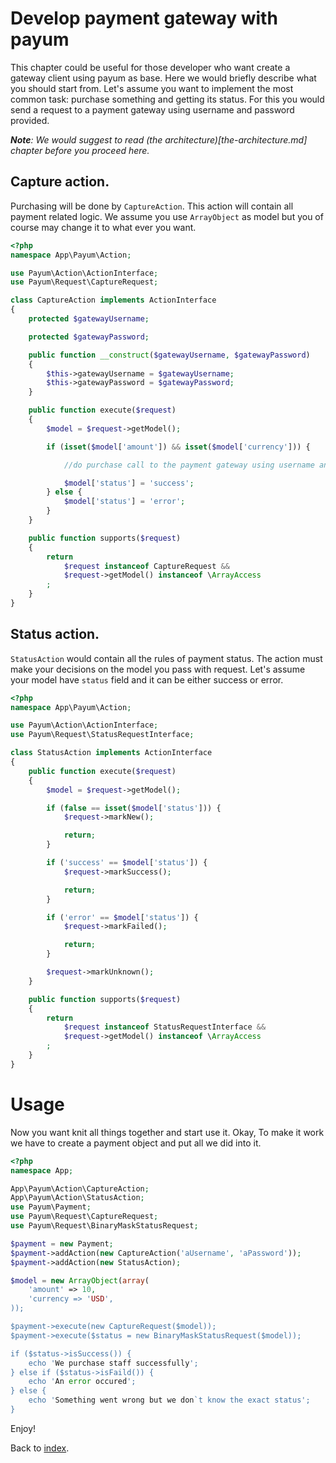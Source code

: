 # Develop payment gateway with payum

This chapter could be useful for those developer who want create a gateway client using payum as base.
Here we would briefly describe what you should start from.
Let's assume you want to implement the most common task: purchase something and getting its status.
For this you would send a request to a payment gateway using username and password provided.

_**Note**: We would suggest to read (the architecture)[the-architecture.md] chapter before you proceed here._

## Capture action.

Purchasing will be done by `CaptureAction`. This action will contain all payment related logic.
We assume you use `ArrayObject` as model but you of course may change it to what ever you want.

```php
<?php
namespace App\Payum\Action;

use Payum\Action\ActionInterface;
use Payum\Request\CaptureRequest;

class CaptureAction implements ActionInterface
{
    protected $gatewayUsername;

    protected $gatewayPassword;

    public function __construct($gatewayUsername, $gatewayPassword)
    {
        $this->gatewayUsername = $gatewayUsername;
        $this->gatewayPassword = $gatewayPassword;
    }

    public function execute($request)
    {
        $model = $request->getModel();

        if (isset($model['amount']) && isset($model['currency'])) {

            //do purchase call to the payment gateway using username and password.

            $model['status'] = 'success';
        } else {
            $model['status'] = 'error';
        }
    }

    public function supports($request)
    {
        return
            $request instanceof CaptureRequest &&
            $request->getModel() instanceof \ArrayAccess
        ;
    }
}
```

## Status action.

`StatusAction` would contain all the rules of payment status.
The action must make your decisions on the model you pass with request.
Let's assume your model have `status` field and it can be either success or error.

```php
<?php
namespace App\Payum\Action;

use Payum\Action\ActionInterface;
use Payum\Request\StatusRequestInterface;

class StatusAction implements ActionInterface
{
    public function execute($request)
    {
        $model = $request->getModel();

        if (false == isset($model['status'])) {
            $request->markNew();

            return;
        }

        if ('success' == $model['status']) {
            $request->markSuccess();

            return;
        }

        if ('error' == $model['status']) {
            $request->markFailed();

            return;
        }

        $request->markUnknown();
    }

    public function supports($request)
    {
        return
            $request instanceof StatusRequestInterface &&
            $request->getModel() instanceof \ArrayAccess
        ;
    }
}
```

# Usage

Now you want knit all things together and start use it. Okay,
To make it work we have to create a payment object and put all we did into it.

```php
<?php
namespace App;

App\Payum\Action\CaptureAction;
App\Payum\Action\StatusAction;
use Payum\Payment;
use Payum\Request\CaptureRequest;
use Payum\Request\BinaryMaskStatusRequest;

$payment = new Payment;
$payment->addAction(new CaptureAction('aUsername', 'aPassword'));
$payment->addAction(new StatusAction);

$model = new ArrayObject(array(
    'amount' => 10,
    'currency => 'USD',
));

$payment->execute(new CaptureRequest($model));
$payment->execute($status = new BinaryMaskStatusRequest($model));

if ($status->isSuccess()) {
    echo 'We purchase staff successfully';
} else if ($status->isFaild()) {
    echo 'An error occured';
} else {
    echo 'Something went wrong but we don`t know the exact status';
}
```

Enjoy!

Back to [index](index.md).